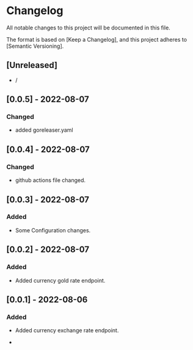 # Changelog

All notable changes to this project will be documented in this file.

The format is based on [Keep a Changelog],
and this project adheres to [Semantic Versioning].

## [Unreleased]

- /

## [0.0.5] - 2022-08-07

### Changed

- added goreleaser.yaml

## [0.0.4] - 2022-08-07

### Changed

- github actions file changed.

## [0.0.3] - 2022-08-07

### Added

- Some Configuration changes.

## [0.0.2] - 2022-08-07

### Added

- Added currency gold rate endpoint.

## [0.0.1] - 2022-08-06

### Added

- Added currency exchange rate endpoint.

-
